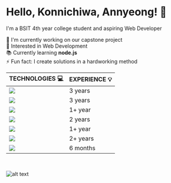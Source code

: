 # Hello, Konnichiwa, Annyeong! 👋
I'm a BSIT 4th year college student and aspiring Web Developer



🔭 I'm currently working on our capstone project
<br> 👀 Interested in Web Development
<br> 📚 Currently learning __node.js__
<br> ⚡ Fun fact: I create solutions in a hardworking method
<br>

|  __TECHNOLOGIES__ 💻  | __EXPERIENCE__ 💡 |
| --- | --- |
| <a href="https://skillicons.dev"><img src="https://skillicons.dev/icons?i=html" /></a> | 3 years |
| <a href="https://skillicons.dev"><img src="https://skillicons.dev/icons?i=css" /></a> | 3 years |
| <a href="https://skillicons.dev"><img src="https://skillicons.dev/icons?i=js" /></a> | 1+ year |
| <a href="https://skillicons.dev"><img src="https://skillicons.dev/icons?i=python" /></a> | 2 years |
| <a href="https://skillicons.dev"><img src="https://skillicons.dev/icons?i=php" /></a> | 1+ year |
| <a href="https://skillicons.dev"><img src="https://skillicons.dev/icons?i=mysql" /></a> | 2+ years |
| <a href="https://skillicons.dev"><img src="https://skillicons.dev/icons?i=bootstrap" /></a> | 6 months |
<br>

![alt text](https://cdn.myanimelist.net/s/common/uploaded_files/1539652479-c3125b79f8d130a36f763f0af99b077e.jpeg)

